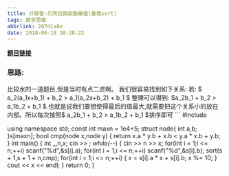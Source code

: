 ```yaml
---
title: 计蒜客-贝壳找房函数最值(重载sort)
tags: 数学思维
abbrlink: 287d1a8e
date: 2018-06-18 10:28:22
---
```


**[题目链接](https://nanti.jisuanke.com/t/27644)**
<!--more-->
<h3>思路:</h3>
  比较水的一道题目,但是当时有点二虎啊。
  我们很容易找到如下关系:
  若: $ a_2(a_1x+b_1) + b_2 > a_1(a_2x+b_2) + b_1 $
  整理可以得到: $a_2b_1 + b_2 > a_1b_2 + b_1 $.也就是说我们要想使得最后的值最大,就需要把这个关系小的放在内部。所以每次按照$ a_2b_1 + b_2 > a_1b_2 + b_1 $排序即可
```
#include<bits/stdc++.h>

using namespace std;
const int maxn = 1e4+5;
struct node{
    int a,b;
}s[maxn];
bool cmp(node x,node y)
{
    return x.a * y.b + x.b < y.a * x.b + y.b;
}
int main()
{
    int _,n,x;
    cin >> _;
    while(_--)
    {
        cin >> n >> x;
        for(int i = 1;i <= n;++i)
            scanf("%d",&s[i].a);
        for(int i = 1;i <= n;++i)
            scanf("%d",&s[i].b);
        sort(s + 1,s + 1 + n,cmp);
        for(int i = 1;i <= n;++i)
        {
            x = s[i].a * x + s[i].b;
            x %= 10;
        }
        cout << x << endl;
    }
    return 0;
}

```